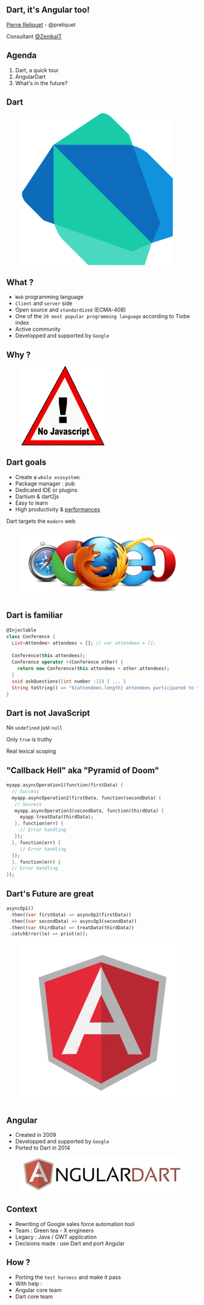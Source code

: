 ## Dart, it's Angular too!

[Pierre Reliquet](http://github.com/PierreReliquet) - @preliquet

Consultant [@ZenikaIT](http://zenika.com/)



## Agenda

1. Dart, a quick tour
1. AngularDart
1. What's in the future?



## Dart
<figure>
  <img src="img/dart.png" />
</figure>



## What ?

* `Web` programming language
* `Client` and `server` side
* Open source and `standardized` (ECMA-408)
* One of the `20 most popular programming language` according to Tiobe index
* Active community
* Developped and supported by `Google`



## Why ? 

<figure>
   <img src="img/no_javascript.gif"/>
</figure>



## Dart goals

* Create a `whole ecosystem`:
 * Package manager : pub
 * Dedicated IDE or plugins
 * Dartium & dart2js
* Easy to learn
* High productivity & [performances](https://www.youtube.com/watch?v=FqsU3TbUw_s)



Dart targets the `modern` web
<figure>
   <img src="img/browsers.png"/>
</figure>



## Dart is familiar

```Dart
@Injectable
class Conference {
  List<Attendee> attendees = []; // var attendees = [];

  Conference(this.attendees);
  Conference operator +(Conference other) {
    return new Conference(this.attendees + other.attendees);
  }
  void askQuestions({int number :1}) { ... }
  String toString() => "${attendees.length} attendees participated to the conference";
}
```



## Dart is not JavaScript

No `undefined` just `null`

Only `true` is truthy

Real lexical scoping



## "Callback Hell" aka "Pyramid of Doom"

```Dart
myapp.asyncOperation1(function(firstData) {
  // Success
  myapp.asyncOperation2(firstData, function(secondData) {
   // Success
   myapp.asyncOperation3(secondData, function(thirdData) {
     myapp.treatData(thirdData);
   }, function(err) {
     // Error handling
   });
  }, function(err) {
     // Error handling
  });
  }, function(err) {
  // Error Handling
});
```



## Dart's Future are great

```Dart
asyncOp1()
 .then((var firstData) => asyncOp2(firstData))
 .then((var secondData) => asyncOp3(secondData))
 .then((var thirdData) => treatData(thirdData))
 .catchError((e) => print(e));
```



<figure>
	<img src="img/angular.png" />
</figure>



## Angular

* Created in 2009
* Developped and supported by `Google`
* Ported to Dart in 2014



<figure>
	<img src="img/angulardart.png"/>
</figure>



## Context
* Rewriting of Google sales force automation tool
* Team : Green tea - X engineers
* Legacy : Java / GWT application
* Decisions made : use Dart and port Angular



## How ?
* Porting the `test harness` and make it pass 
* With help :
 * Angular core team
 * Dart core team
